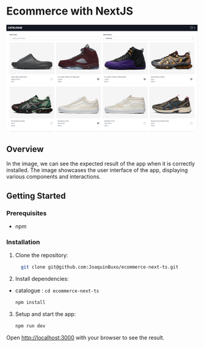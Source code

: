 # Ecommerce with NextJS

<div>
  <p align="center">
    <img src="public/catalogue.png" width="800" alt="Catalogue">
  </p>
</div>

## Overview

In the image, we can see the expected result of the app when it is correctly installed. The image showcases the user interface of the app, displaying various components and interactions.

## Getting Started

### Prerequisites

- npm

### Installation

1. Clone the repository:

   ```sh
     git clone git@github.com:JoaquinBuxo/ecommerce-next-ts.git
   ```

2. Install dependencies:

- catalogue : `cd ecommerce-next-ts`

  ```sh
  npm install
  ```

3. Setup and start the app:

   ```sh
   npm run dev
   ```

Open [http://localhost:3000](http://localhost:3000) with your browser to see the result.
